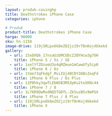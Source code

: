 ```yaml
---
layout: produk-casinghp
title: Deathstrokes iPhone Case
categories: iphone

# Produk
product-title: Deathstrokes iPhone Case
harga: 90000
sku: hn-1150
image-drive: 119jSRLpx6k8eZO2jz19rT8nKoj4bkekd
gallery:
  - url: 15xDXQ6_17nsaUzbMCUDcZ2BYHcw3g7OH
    title: iPhone 5 / 5s / SE
  - url: 1xelYfZOzoeU3o4qMZmue1mCwwUfy5ip0
    title: iPhone 6 / 6s
  - url: 1tme73qFkdgf_MviIUj40CDY36BsZoqFd
    title: iPhone 6 Plus / 6s Plus
  - url: 11P0hky3qwTLEbWSB3MSXpKu2toSKNc44
    title: iPhone 7 / 8
  - url: 1L76R9DwMxdNQ5TGDfL-Zk5uzB5x9mPGV
    title: iPhone 7 Plus / 8 Plus
  - url: 119jSRLpx6k8eZO2jz19rT8nKoj4bkekd
    title: iPhone X
---
```

